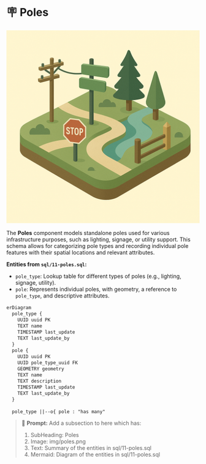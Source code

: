 # 🪧 Poles

![Poles](../img/poles.png)

The **Poles** component models standalone poles used for various infrastructure purposes, such as lighting, signage, or utility support. This schema allows for categorizing pole types and recording individual pole features with their spatial locations and relevant attributes.

**Entities from `sql/11-poles.sql`:**

- `pole_type`: Lookup table for different types of poles (e.g., lighting, signage, utility).
- `pole`: Represents individual poles, with geometry, a reference to `pole_type`, and descriptive attributes.

```mermaid
erDiagram
  pole_type {
    UUID uuid PK
    TEXT name
    TIMESTAMP last_update
    TEXT last_update_by
  }
  pole {
    UUID uuid PK
    UUID pole_type_uuid FK
    GEOMETRY geometry
    TEXT name
    TEXT description
    TIMESTAMP last_update
    TEXT last_update_by
  }

  pole_type ||--o{ pole : "has many"
```

> 🤖 **Prompt:** Add a subsection to here which has:
>
>1. SubHeading: Poles
>2. Image: img/poles.png
>3. Text: Summary of the entities in sql/11-poles.sql
>4. Mermaid: Diagram of the entities in sql/11-poles.sql
